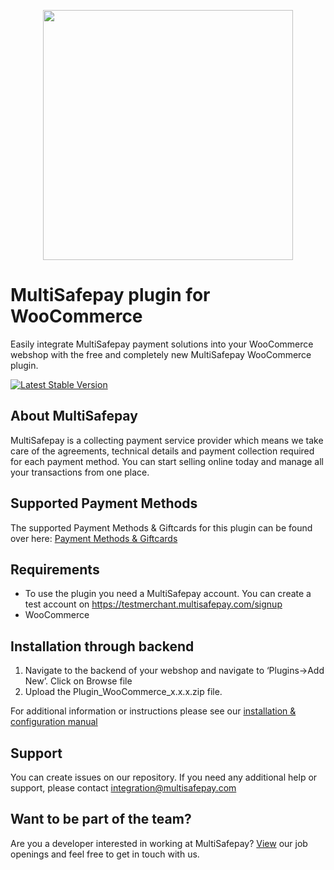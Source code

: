 <p align="center">
  <img src="https://www.multisafepay.com/img/multisafepaylogo.svg" width="400px" position="center">
</p>

# MultiSafepay plugin for WooCommerce

Easily integrate MultiSafepay payment solutions into your WooCommerce webshop with the free and completely new MultiSafepay WooCommerce plugin.

[![Latest Stable Version](https://img.shields.io/github/release/multisafepay/woocommerce.svg)](https://github.com/MultiSafepay/WooCommerce)

## About MultiSafepay ##
MultiSafepay is a collecting payment service provider which means we take care of the agreements, technical details and payment collection required for each payment method. You can start selling online today and manage all your transactions from one place.
## Supported Payment Methods ##
The supported Payment Methods & Giftcards for this plugin can be found over here: [Payment Methods & Giftcards](https://docs.multisafepay.com/plugins/woocommerce/faq/#available-payment-methods-in-woocommerce)

## Requirements
- To use the plugin you need a MultiSafepay account. You can create a test account on https://testmerchant.multisafepay.com/signup
- WooCommerce

## Installation through backend
1. Navigate to the backend of your webshop and navigate to ‘Plugins->Add New’. Click on Browse file
2. Upload the Plugin_WooCommerce_x.x.x.zip file.

For additional information or instructions please see our [installation & configuration manual](https://docs.multisafepay.com/plugins/woocommerce/manual/)

## Support
You can create issues on our repository. If you need any additional help or support, please contact <a href="mailto:integration@multisafepay.com">integration@multisafepay.com</a>

## Want to be part of the team?
Are you a developer interested in working at MultiSafepay? [View](https://www.multisafepay.com/careers/#jobopenings) our job openings and feel free to get in touch with us.
